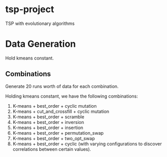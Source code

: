 # tsp-project
TSP with evolutionary algorithms

# Data Generation

Hold kmeans constant.

## Combinations

Generate 20 runs worth of data for each combination.

Holding kmeans constant, we have the following combinations:

1. K-means + best_order + cyclic mutation
2. K-means + cut_and_crossfill + cyclic mutation
3. K-means + best_order + scramble
4. K-means + best_order + inversion
5. K-means + best_order + insertion
6. K-means + best_order + permutation_swap
7. K-means + best_order + two_opt_swap
8. K-means + best_order + cyclic (with varying configurations to
   discover correlations between certain values).
